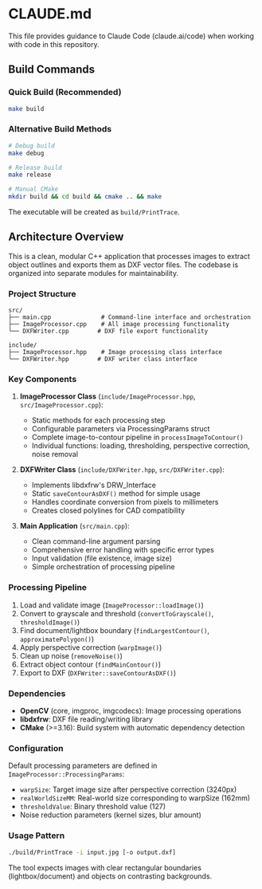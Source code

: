 # CLAUDE.md

This file provides guidance to Claude Code (claude.ai/code) when working with code in this repository.

## Build Commands

### Quick Build (Recommended)
```bash
make build
```

### Alternative Build Methods
```bash
# Debug build
make debug

# Release build
make release

# Manual CMake
mkdir build && cd build && cmake .. && make
```

The executable will be created as `build/PrintTrace`.

## Architecture Overview

This is a clean, modular C++ application that processes images to extract object outlines and exports them as DXF vector files. The codebase is organized into separate modules for maintainability.

### Project Structure

```
src/
├── main.cpp              # Command-line interface and orchestration
├── ImageProcessor.cpp    # All image processing functionality
└── DXFWriter.cpp        # DXF file export functionality

include/
├── ImageProcessor.hpp    # Image processing class interface
└── DXFWriter.hpp        # DXF writer class interface
```

### Key Components

1. **ImageProcessor Class** (`include/ImageProcessor.hpp`, `src/ImageProcessor.cpp`):
   - Static methods for each processing step
   - Configurable parameters via ProcessingParams struct
   - Complete image-to-contour pipeline in `processImageToContour()`
   - Individual functions: loading, thresholding, perspective correction, noise removal

2. **DXFWriter Class** (`include/DXFWriter.hpp`, `src/DXFWriter.cpp`):
   - Implements libdxfrw's DRW_Interface
   - Static `saveContourAsDXF()` method for simple usage
   - Handles coordinate conversion from pixels to millimeters
   - Creates closed polylines for CAD compatibility

3. **Main Application** (`src/main.cpp`):
   - Clean command-line argument parsing
   - Comprehensive error handling with specific error types
   - Input validation (file existence, image size)
   - Simple orchestration of processing pipeline

### Processing Pipeline

1. Load and validate image (`ImageProcessor::loadImage()`)
2. Convert to grayscale and threshold (`convertToGrayscale()`, `thresholdImage()`)
3. Find document/lightbox boundary (`findLargestContour()`, `approximatePolygon()`)
4. Apply perspective correction (`warpImage()`)
5. Clean up noise (`removeNoise()`)
6. Extract object contour (`findMainContour()`)
7. Export to DXF (`DXFWriter::saveContourAsDXF()`)

### Dependencies

- **OpenCV** (core, imgproc, imgcodecs): Image processing operations
- **libdxfrw**: DXF file reading/writing library
- **CMake** (>=3.16): Build system with automatic dependency detection

### Configuration

Default processing parameters are defined in `ImageProcessor::ProcessingParams`:
- `warpSize`: Target image size after perspective correction (3240px)
- `realWorldSizeMM`: Real-world size corresponding to warpSize (162mm)  
- `thresholdValue`: Binary threshold value (127)
- Noise reduction parameters (kernel sizes, blur amount)

### Usage Pattern

```bash
./build/PrintTrace -i input.jpg [-o output.dxf]
```

The tool expects images with clear rectangular boundaries (lightbox/document) and objects on contrasting backgrounds.
